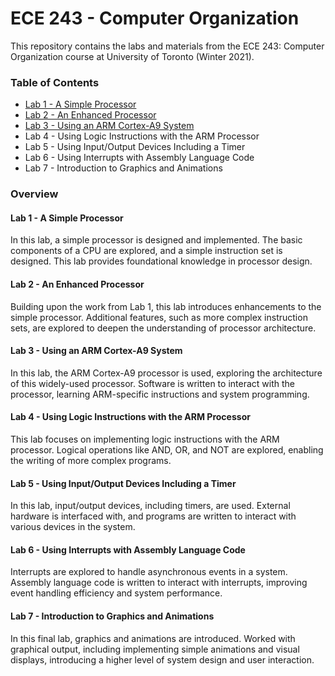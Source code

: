 # ECE 243 - Computer Organization
This repository contains the labs and materials from the ECE 243: Computer Organization course at University of Toronto (Winter 2021). 

### **Table of Contents**
- [Lab 1 - A Simple Processor](./Lab1-A-Simple-Processor/)
- [Lab 2 - An Enhanced Processor](./Lab2-An-Enhanced-Processor)
- [Lab 3 - Using an ARM Cortex-A9 System](./Lab3-Using-an-ARM-Cortex-A9-System)
- Lab 4 - Using Logic Instructions with the ARM Processor
- Lab 5 - Using Input/Output Devices Including a Timer
- Lab 6 - Using Interrupts with Assembly Language Code
- Lab 7 - Introduction to Graphics and Animations

### **Overview**
#### **Lab 1 - A Simple Processor**
In this lab, a simple processor is designed and implemented. The basic components of a CPU are explored, and a simple instruction set is designed. This lab provides foundational knowledge in processor design.

#### **Lab 2 - An Enhanced Processor**
Building upon the work from Lab 1, this lab introduces enhancements to the simple processor. Additional features, such as more complex instruction sets, are explored to deepen the understanding of processor architecture.

#### **Lab 3 - Using an ARM Cortex-A9 System**
In this lab, the ARM Cortex-A9 processor is used, exploring the architecture of this widely-used processor. Software is written to interact with the processor, learning ARM-specific instructions and system programming.

#### **Lab 4 - Using Logic Instructions with the ARM Processor**
This lab focuses on implementing logic instructions with the ARM processor. Logical operations like AND, OR, and NOT are explored, enabling the writing of more complex programs.

#### **Lab 5 - Using Input/Output Devices Including a Timer**
In this lab, input/output devices, including timers, are used. External hardware is interfaced with, and programs are written to interact with various devices in the system.

#### **Lab 6 - Using Interrupts with Assembly Language Code**
Interrupts are explored to handle asynchronous events in a system. Assembly language code is written to interact with interrupts, improving event handling efficiency and system performance.

#### **Lab 7 - Introduction to Graphics and Animations**
In this final lab, graphics and animations are introduced. Worked with graphical output, including implementing simple animations and visual displays, introducing a higher level of system design and user interaction.
